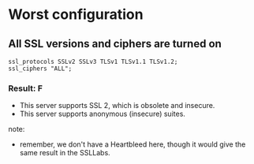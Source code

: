 # Worst configuration

## All SSL versions and ciphers are turned on

```
ssl_protocols SSLv2 SSLv3 TLSv1 TLSv1.1 TLSv1.2;
ssl_ciphers "ALL";
```

### Result: F
  - This server supports SSL 2, which is obsolete and insecure.
  - This server supports anonymous (insecure) suites.

note:
  - remember, we don't have a Heartbleed here, though it would give the same
    result in the SSLLabs.